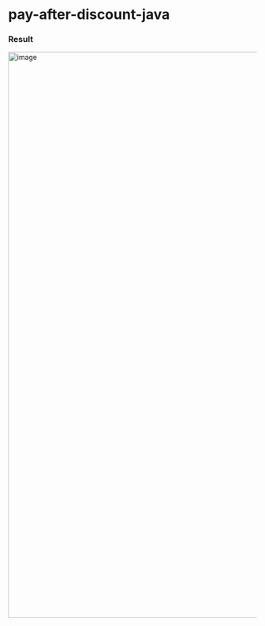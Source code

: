 # pay-after-discount-java

### Result
<img width="1147" alt="image" src="https://user-images.githubusercontent.com/56151527/205418839-7d0bf2e8-7119-441b-ba34-b01276c80fe0.png">
